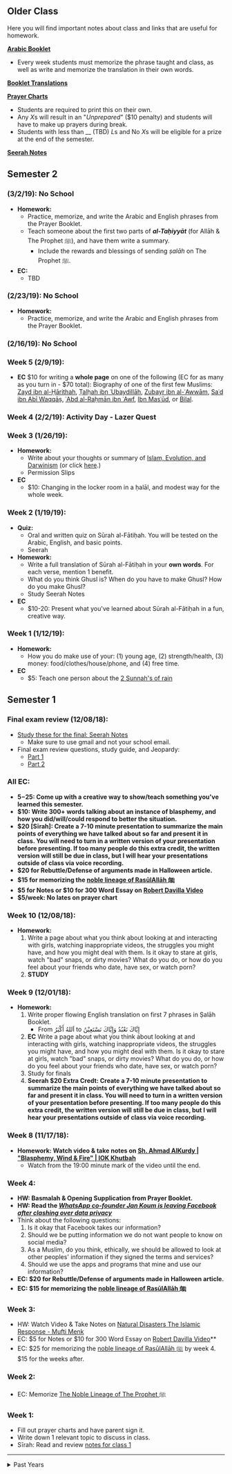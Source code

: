 ## Older Class
Here you will find important notes about class and links that are useful for homework. 

[**Arabic Booklet**](https://docs.google.com/document/d/1ytobjRGs8uK-O9xW1yqGiOJsly1gxuhGZsSK0El91KU/edit?usp=sharing)
- Every week students must memorize the phrase taught and class, as well as write and memorize the translation in their own words.

[**Booklet Translations**](https://docs.google.com/document/d/1ysXfgmkbDl2Qxi-9qAF0cWtt8Ucs8E9AveciSaWdFxs/edit?usp=sharing)

[**Prayer Charts**](https://docs.google.com/document/d/10r8J-O0p6TzG5Q4ko5ecl6XaQtnzPT-dc2YyPzZ4t1U/edit?usp=sharing)
- Students are required to print this on their own.
- Any *X*s will result in an "*Unprepared*" ($10 penalty) and students will have to make up prayers during break.
- Students with less than __ (TBD) *L*s and No *X*s will be eligible for a prize at the end of the semester.

[**Seerah Notes**](https://drive.google.com/open?id=1y8WXmSZhqnDGLrPU1MNW18L4yP7t87IV)

## Semester 2

### (3/2/19): No School
- **Homework:**
     - Practice, memorize, and write the Arabic and English phrases from the Prayer Booklet.
     - Teach someone about the first two parts of ***al-Taḥiyyāt*** (for Allāh & The Prophet ﷺ), and have them write a summary.
          - Include the rewards and blessings of sending *ṣalāh* on The Prophet ﷺ.
- **EC:**
     - TBD

### (2/23/19): No School
- **Homework:**
     - Practice, memorize, and write the Arabic and English phrases from the Prayer Booklet.
     
### (2/16/19): No School

### Week 5 (2/9/19):
- **EC** $10 for writing a **whole page** on one of the following (EC for as many as you turn in - $70 total):
     Biography of one of the first few Muslims: [Zayd ibn al-Ḥārithah](https://www.youtube.com/watch?v=Z7LteiDJ54Q), [Ṭalḥah ibn ʿUbaydillāh](https://www.youtube.com/watch?v=Exa4rS4DqOs), [Zubayr ibn al-ʿAwwām](https://www.youtube.com/watch?v=51ZbA15jjIE), [Saʿd ibn Abī Waqqāṣ](https://www.youtube.com/watch?v=IwDvrUq_ZVE), [ʿAbd al-Raḥmān ibn ʿAwf](https://www.youtube.com/watch?v=EihufTKtrOY), [Ibn Masʿūd](https://www.youtube.com/watch?v=YKDePhTisRE), or [Bilal](https://www.youtube.com/watch?v=PrOoNgz8W88).

### Week 4 (2/2/19): Activity Day - Lazer Quest

### Week 3 (1/26/19):
- **Homework:**
     - Write about your thoughts or summary of [Islam, Evolution, and Darwinism](https://youtu.be/riqCx84rhfY) (or click <a href="https://youtu.be/riqCx84rhfY" target="_blank">here</a>.)
     - Permission Slips
- **EC**
     - $10: Changing in the locker room in a ḥalāl, and modest way for the whole week.

### Week 2 (1/19/19):
- **Quiz:**
     - Oral and written quiz on Sūrah al-Fātiḥah. You will be tested on the Arabic, English, and basic points.
     - Seerah
- **Homework:**
     - Write a full translation of Sūrah al-Fātiḥah in your **own words**. For each verse, mention 1 benefit.
     - What do you think Ghusl is? When do you have to make Ghusl? How do you make Ghusl? 
     - Study Seerah Notes
- **EC**
     - $10-20: Present what you've learned about Sūrah al-Fātiḥah in a fun, creative way.

### Week 1 (1/12/19):
- **Homework:**
     - How you do make use of your: (1) young age, (2) strength/health, (3) money: food/clothes/house/phone, and (4) free time.
- **EC**
     - $5: Teach one person about the [2 Sunnah's of rain](https://servantsofthebeloved.com/writeups/rain.html)

## Semester 1

### Final exam review (12/08/18):
- <a href="https://drive.google.com/open?id=1y8WXmSZhqnDGLrPU1MNW18L4yP7t87IV" target="_blank">Study these for the final: Seerah Notes</a>
    - Make sure to use gmail and not your school email.
- Final exam review questions, study guide, and Jeopardy:
    - <a href="http://jeopardylabs.com/play/isia-2018-semester-1" target="_blank">Part 1</a>
    - <a href="http://jeopardylabs.com/play/isia-2018-semester-1-part-2" target="_blank">Part 2</a>
    
### All EC:
- **$5-$25: Come up with a creative way to show/teach something you've learned this semester.**
- **$10: Write 300+ words talking about an instance of blasphemy, and how you did/will/could respond to better the situation.**
- **$20 [Sīrah]: Create a 7-10 minute presentation to summarize the main points of everything we have talked about so far and present it in class. You will need to turn in a written version of your presentation before presenting. If too many people do this extra credit, the written version will still be due in class, but I will hear your presentations outside of class via voice recording.**
- **$20 for Rebuttle/Defense of arguments made in Halloween article.**
- **$15 for memorizing the [noble lineage of RasūlAllāh ﷺ](https://docs.google.com/document/d/1jgTC9KYiErtroFH7_ks3oUeUad7kTeFG43VbAp0rbv4/edit?usp=sharing)**
- **$5 for Notes or $10 for 300 Word Essay on [Robert Davilla Video](https://youtu.be/AWGXw9lpll4)**
- **$5/week: No lates on prayer chart**

### Week 10 (12/08/18):
- **Homework:**
    1. Write a page about what you think about looking at and interacting with girls, watching inappropriate videos, the struggles you might have, and how you might deal with them. Is it okay to stare at girls, watch "bad" snaps, or dirty movies? What do you do, or how do you feel about your friends who date, have sex, or watch porn?
    2. **STUDY**
    
### Week 9 (12/01/18):
- **Homework:**
    1. Write proper flowing English translation on first 7 phrases in Ṣalāh Booklet.
        - From اَللهُ أَكْبَرُ to إِيَّاكَ نَعْبُدُ وَإِيَّاكَ نَسْتَعِيْنُ
    2. **EC** Write a page about what you think about looking at and interacting with girls, watching inappropriate videos, the struggles you might have, and how you might deal with them. Is it okay to stare at girls, watch "bad" snaps, or dirty movies? What do you do, or how do you feel about your friends who date, have sex, or watch porn?
    3. Study for finals
    4. **Seerah $20 Extra Credt: Create a 7-10 minute presentation to summarize the main points of everything we have talked about so far and present it in class. You will need to turn in a written version of your presentation before presenting. If too many people do this extra credit, the written version will still be due in class, but I will hear your presentations outside of class via voice recording.**
    
### Week 8 (11/17/18):
- **Homework: Watch video & take notes on <a href="https://youtu.be/HQy9q6da_EY?t=1142" target="_blank">Sh. Ahmad AlKurdy | "Blasphemy, Wind & Fire" | IOK Khutbah</a>**
    - Watch from the 19:00 minute mark of the video until the end. 

### Week 4:
- **HW: Basmalah & Opening Supplication from Prayer Booklet.**
- **HW: Read the _[WhatsApp co-founder Jan Koum is leaving Facebook after clashing over data privacy](https://www.theverge.com/2018/4/30/17304792/whatsapp-jan-koum-facebook-data-privacy-encryption)_**
- Think about the following questions:
    1. Is it okay that Facebook takes our information?
    2. Should we be putting information we do not want people to know on social media?
    3. As a Muslim, do you think, ethically, we should be allowed to look at other peoples' information if they signed the terms and services?
    4. Should we use the apps and programs that mine and use our information?
- **EC: $20 for Rebuttle/Defense of arguments made in Halloween article.**
- **EC: $15 for memorizing the [noble lineage of RasūlAllāh ﷺ](https://docs.google.com/document/d/1jgTC9KYiErtroFH7_ks3oUeUad7kTeFG43VbAp0rbv4/edit?usp=sharing)**

### Week 3:
- HW: Watch Video & Take Notes on [Natural Disasters The Islamic Response - Mufti Menk](https://www.youtube.com/watch?v=0Ly2diWijes)
- EC: $5 for Notes or $10 for 300 Word Essay on [Robert Davilla Video](https://youtu.be/AWGXw9lpll4)**
- EC: $25 for memorizing the [noble lineage of RasūlAllāh ﷺ](https://docs.google.com/document/d/1jgTC9KYiErtroFH7_ks3oUeUad7kTeFG43VbAp0rbv4/edit?usp=sharing) by week 4. $15 for the weeks after.

### Week 2:
- EC: Memorize [The Noble Lineage of The Prophet ﷺ](https://docs.google.com/document/d/1jgTC9KYiErtroFH7_ks3oUeUad7kTeFG43VbAp0rbv4/edit?usp=sharing)

### Week 1:
- Fill out prayer charts and have parent sign it.
- Write down 1 relevant topic to discuss in class.
- Sīrah: Read and review [notes for class 1](https://docs.google.com/document/d/1OpDMNylQpj2bUupA1cbM13LdYGPWmFESFZ-B__xGLyU/edit?usp=sharing)

<hr/>
<details><summary>Past Years</summary>
    <a href="https://isocia.github.io/Older%20Class/2017-2018/2017-2018">2017-2018</a>
</details>
